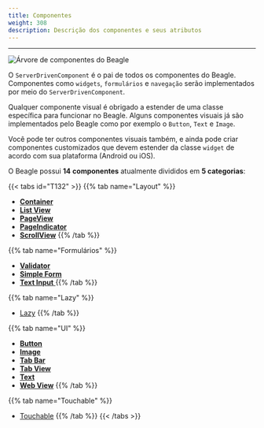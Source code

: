 ```yaml
---
title: Componentes
weight: 308
description: Descrição dos componentes e seus atributos
---
```


---

![Árvore de componentes do Beagle](/components-01-beagle.png)

O `ServerDrivenComponent` é o pai de todos os componentes do Beagle. Componentes como `widgets`, `formulários` e `navegação` serão implementados por meio do `ServerDrivenComponent`.

Qualquer componente visual é obrigado a estender de uma classe específica para funcionar no Beagle. Alguns componentes visuais já são implementados pelo Beagle como por exemplo o `Button`, `Text` e `Image`.

Você pode ter outros componentes visuais também, e ainda pode criar componentes customizados que devem estender da classe `widget` de acordo com sua plataforma \(Android ou iOS\).

O Beagle possui **14** **componentes** atualmente divididos em **5 categorias**:

{{< tabs id="T132" >}}
{{% tab name="Layout" %}}

- [**Container**](/pt/home/api/components/layout/container)
- [**List View**](/pt/home/api/components/layout/listview)
- [**PageView**](/pt/home/api/components/layout/pageview)
- [**PageIndicator**](/pt/home/api/components/layout/pageindicator)
- [**ScrollView**](/pt/home/api/components/layout/scrollview)
  {{% /tab %}}

{{% tab name="Formulários" %}}

- [**Validator**](/pt/home/api/components/forms/validator)
- [**Simple Form**](/pt/home/api/components/forms/simple-form)
- [**Text Input** ](/pt/home/api/components/ui/textinput)
  {{% /tab %}}

{{% tab name="Lazy" %}}

- [Lazy](/pt/home/api/components/lazy)
  {{% /tab %}}

{{% tab name="UI" %}}

- [**Button**](/pt/home/api/components/ui/button)
- [**Image**](/pt/home/api/components/ui/image/)
- [**Tab Bar**](/pt/home/api/components/ui/tabbar)
- [**Tab View**](/pt/home/api/components/ui/tabview)
- [**Text**](/pt/home/api/components/ui/text)
- [**Web View**](/pt/home/api/components/ui/webview)
  {{% /tab %}}

{{% tab name="Touchable" %}}

- [Touchable](/pt/home/api/components/touchable)
  {{% /tab %}}
  {{< /tabs >}}
